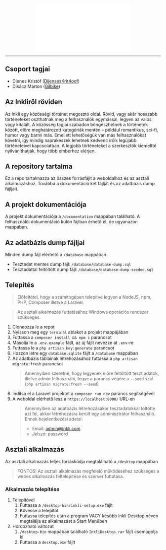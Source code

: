 <p align="center"><img src="public/img/logo-full.png" width="300" alt="Laravel Logo"></a></p>

---

## Csoport tagjai

-   Dienes Kristóf ([DijensesKrit4oof](https://github.com/DijensesKrit4oof))
-   Dikácz Márton ([Gilbike](https://github.com/Gilbike))

## Az Inkliről röviden

Az Inkli egy közösségi történet megosztó oldal. Rövid, vagy akár hosszabb történeteket oszthatnak meg a felhasználók egymással, legyen az valós vagy kitalált. A közösség tagjai szabadon böngészhetnek a történetek között, előre meghatározott kategóriák mentén – például romantikus, sci-fi, humor vagy bármi más. Emellett lehetőségük van más felhasználókat követni, így mindig naprakészek lehetnek kedvenc íróik legújabb történeteivel kapcsolatban. A legjobb történeteket a szerkesztők kiemeltté nyilváníthatják, hogy több emberhez elérjen.

## A repository tartalma

Ez a repo tartalmazza az összes forrásfájlt a weboldalhoz és az asztali alkalmazáshoz. Továbbá a dokumentáció két fájlját és az adatbázis dump fájljait.

## A projekt dokumentációja

A projekt dokumentációja a `/documentation` mappában található. A felhasználói dokumentáció külön fájlban érhető el, de ugyanazon mappában.

## Az adatbázis dump fájljai

Minden dump fájl elérhető a `/database` mappában.

-   Tesztadat mentes dump fájl: `/database/database-dump.sql`
-   Tesztadattal feltöltött dump fájl: `/database/database-dump-seeded.sql`

## Telepítés

> Előfeltétel, hogy a számítógépen telepítve legyen a NodeJS, npm, PHP, Composer illetve a Laravel.

> Az asztali alkalmazás futtatásához Windows operációs rendszer szükséges.

1. Cloneozza le a repot
2. Nyisson meg egy `terminál` ablakot a projekt mappájában
3. Futtassa a `composer install && npm i` parancsot
4. Másolja le a `.env.example` fájlt, az új fájlt nevezze át `.env`-re
5. Futtassa le a `php artisan key:generate` parancsot
6. Hozzon létre egy `database.sqlite` fájlt a `/database` mappában
7. Az adatbázis tábláinak létrehozásához futtassa a `php artisan migrate:fresh` parancsot
    > Amennyiben szeretné, hogy legyenek előre feltöltött teszt adatok, illetve admin felhasználó, tegye a parancs végére a `--seed` szót (`php artisan migrate:fresh --seed`)
8. Indítsa el a Laravel projektet a `composer run dev` parancs segítségével
9. A weboldal elérhető lesz a `https://localhost:8000/` URL-en
    > Amennyiben az adatbázis létrehozásakor tesztadatokkal töltötte azt fel, akkor létrehozásra került egy adminisztrátor felhasználó. Ennek bejelentkezési adatai:
    >
    > - Email: admin@inkli.com
    > - Jelszó: password

## Asztali alkalmazás

Az asztali alkalmazás teljes forráskódja megtalálható a `/desktop` mappában

> FONTOS! Az asztali alkalmazás megfelelő működéséhez szükséges a webes alkalmazás feltelepítése és szerver futtatása.

### Alkalmazás telepítése

1. Telepítővel
    1. Futtassa a `/desktop-bin/inkli-setup.exe` fájlt
    2. Kövesse a telepítőt
    3. Futtassa telepítés után a program VAGY később Inkli Desktop néven megtalálja az alkalmazást a Start Menüben
2. Hordozható változat
    1. `/desktop-bin` mappában található `InkliDesktop.rar` fájlt csomagolja ki
    2. Futtassa a `desktop.exe` fájlt
